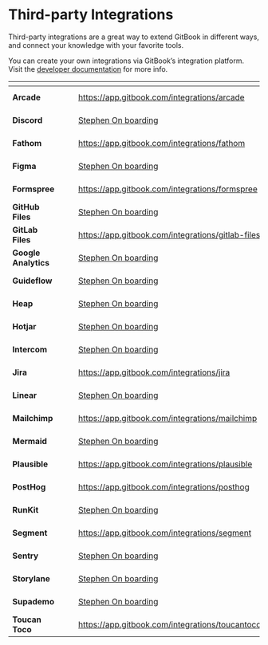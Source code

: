 # Third-party Integrations

Third-party integrations are a great way to extend GitBook in different ways, and connect your knowledge with your favorite tools.&#x20;

You can create your own integrations via GitBook’s integration platform. Visit the [developer documentation](https://developer.gitbook.com/) for more info.

<table data-view="cards"><thead><tr><th></th><th></th><th></th><th data-hidden data-card-target data-type="content-ref"></th><th data-hidden data-card-cover data-type="files"></th></tr></thead><tbody><tr><td><strong>Arcade</strong></td><td></td><td></td><td><a href="https://app.gitbook.com/integrations/arcade">https://app.gitbook.com/integrations/arcade</a></td><td><a href="../.gitbook/assets/1 (1).png">1 (1).png</a></td></tr><tr><td><strong>Discord</strong></td><td></td><td></td><td><a href="http://127.0.0.1:5000/o/d8f63b60-89ae-11e7-8574-5927d48c4877/s/zq8ynchcecIscc4uulgN/">Stephen On boarding</a></td><td><a href="../.gitbook/assets/2 (1).png">2 (1).png</a></td></tr><tr><td><strong>Fathom</strong></td><td></td><td></td><td><a href="https://app.gitbook.com/integrations/fathom">https://app.gitbook.com/integrations/fathom</a></td><td><a href="../.gitbook/assets/3 (1).png">3 (1).png</a></td></tr><tr><td><strong>Figma</strong></td><td></td><td></td><td><a href="http://127.0.0.1:5000/o/d8f63b60-89ae-11e7-8574-5927d48c4877/s/zq8ynchcecIscc4uulgN/">Stephen On boarding</a></td><td><a href="../.gitbook/assets/4 (1).png">4 (1).png</a></td></tr><tr><td><strong>Formspree</strong></td><td></td><td></td><td><a href="https://app.gitbook.com/integrations/formspree">https://app.gitbook.com/integrations/formspree</a></td><td><a href="../.gitbook/assets/5 (1).png">5 (1).png</a></td></tr><tr><td><strong>GitHub Files</strong></td><td></td><td></td><td><a href="http://127.0.0.1:5000/o/d8f63b60-89ae-11e7-8574-5927d48c4877/s/zq8ynchcecIscc4uulgN/">Stephen On boarding</a></td><td><a href="../.gitbook/assets/6 (1).png">6 (1).png</a></td></tr><tr><td><strong>GitLab Files</strong></td><td></td><td></td><td><a href="https://app.gitbook.com/integrations/gitlab-files">https://app.gitbook.com/integrations/gitlab-files</a></td><td><a href="../.gitbook/assets/7 (1).png">7 (1).png</a></td></tr><tr><td><strong>Google Analytics</strong></td><td></td><td></td><td><a href="http://127.0.0.1:5000/o/d8f63b60-89ae-11e7-8574-5927d48c4877/s/zq8ynchcecIscc4uulgN/">Stephen On boarding</a></td><td><a href="../.gitbook/assets/8 (1).png">8 (1).png</a></td></tr><tr><td><strong>Guideflow</strong></td><td></td><td></td><td><a href="http://127.0.0.1:5000/o/d8f63b60-89ae-11e7-8574-5927d48c4877/s/zq8ynchcecIscc4uulgN/">Stephen On boarding</a></td><td><a href="../.gitbook/assets/9 (1).png">9 (1).png</a></td></tr><tr><td><strong>Heap</strong></td><td></td><td></td><td><a href="http://127.0.0.1:5000/o/d8f63b60-89ae-11e7-8574-5927d48c4877/s/zq8ynchcecIscc4uulgN/">Stephen On boarding</a></td><td><a href="../.gitbook/assets/10 (1).png">10 (1).png</a></td></tr><tr><td><strong>Hotjar</strong></td><td></td><td></td><td><a href="http://127.0.0.1:5000/o/d8f63b60-89ae-11e7-8574-5927d48c4877/s/zq8ynchcecIscc4uulgN/">Stephen On boarding</a></td><td><a href="../.gitbook/assets/11 (1).png">11 (1).png</a></td></tr><tr><td><strong>Intercom</strong></td><td></td><td></td><td><a href="http://127.0.0.1:5000/o/d8f63b60-89ae-11e7-8574-5927d48c4877/s/zq8ynchcecIscc4uulgN/">Stephen On boarding</a></td><td><a href="../.gitbook/assets/12 (1).png">12 (1).png</a></td></tr><tr><td><strong>Jira</strong></td><td></td><td></td><td><a href="https://app.gitbook.com/integrations/jira">https://app.gitbook.com/integrations/jira</a></td><td><a href="../.gitbook/assets/1 (1).png">1 (1).png</a></td></tr><tr><td><strong>Linear</strong></td><td></td><td></td><td><a href="http://127.0.0.1:5000/o/d8f63b60-89ae-11e7-8574-5927d48c4877/s/zq8ynchcecIscc4uulgN/">Stephen On boarding</a></td><td><a href="../.gitbook/assets/2 (1).png">2 (1).png</a></td></tr><tr><td><strong>Mailchimp</strong></td><td></td><td></td><td><a href="https://app.gitbook.com/integrations/mailchimp">https://app.gitbook.com/integrations/mailchimp</a></td><td><a href="../.gitbook/assets/3 (1).png">3 (1).png</a></td></tr><tr><td><strong>Mermaid</strong></td><td></td><td></td><td><a href="http://127.0.0.1:5000/o/d8f63b60-89ae-11e7-8574-5927d48c4877/s/zq8ynchcecIscc4uulgN/">Stephen On boarding</a></td><td><a href="../.gitbook/assets/4 (1).png">4 (1).png</a></td></tr><tr><td><strong>Plausible</strong></td><td></td><td></td><td><a href="https://app.gitbook.com/integrations/plausible">https://app.gitbook.com/integrations/plausible</a></td><td><a href="../.gitbook/assets/5 (1).png">5 (1).png</a></td></tr><tr><td><strong>PostHog</strong></td><td></td><td></td><td><a href="https://app.gitbook.com/integrations/posthog">https://app.gitbook.com/integrations/posthog</a></td><td><a href="../.gitbook/assets/6 (1).png">6 (1).png</a></td></tr><tr><td><strong>RunKit</strong></td><td></td><td></td><td><a href="http://127.0.0.1:5000/o/d8f63b60-89ae-11e7-8574-5927d48c4877/s/zq8ynchcecIscc4uulgN/">Stephen On boarding</a></td><td><a href="../.gitbook/assets/7 (1).png">7 (1).png</a></td></tr><tr><td><strong>Segment</strong></td><td></td><td></td><td><a href="https://app.gitbook.com/integrations/segment">https://app.gitbook.com/integrations/segment</a></td><td><a href="../.gitbook/assets/8 (1).png">8 (1).png</a></td></tr><tr><td><strong>Sentry</strong></td><td></td><td></td><td><a href="http://127.0.0.1:5000/o/d8f63b60-89ae-11e7-8574-5927d48c4877/s/zq8ynchcecIscc4uulgN/">Stephen On boarding</a></td><td><a href="../.gitbook/assets/9 (1).png">9 (1).png</a></td></tr><tr><td><strong>Storylane</strong></td><td></td><td></td><td><a href="http://127.0.0.1:5000/o/d8f63b60-89ae-11e7-8574-5927d48c4877/s/zq8ynchcecIscc4uulgN/">Stephen On boarding</a></td><td><a href="../.gitbook/assets/10 (1).png">10 (1).png</a></td></tr><tr><td><strong>Supademo</strong></td><td></td><td></td><td><a href="http://127.0.0.1:5000/o/d8f63b60-89ae-11e7-8574-5927d48c4877/s/zq8ynchcecIscc4uulgN/">Stephen On boarding</a></td><td><a href="../.gitbook/assets/11 (1).png">11 (1).png</a></td></tr><tr><td><strong>Toucan Toco</strong></td><td></td><td></td><td><a href="https://app.gitbook.com/integrations/toucantoco">https://app.gitbook.com/integrations/toucantoco</a></td><td><a href="../.gitbook/assets/12 (1).png">12 (1).png</a></td></tr></tbody></table>

